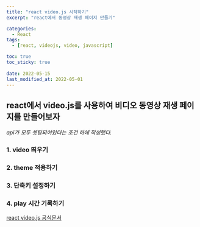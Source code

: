 ```yaml
---
title: "react video.js 시작하기"
excerpt: "react에서 동영상 재생 페이지 만들기"

categories:
  - React
tags:
  - [react, videojs, video, javascript]

toc: true
toc_sticky: true
 
date: 2022-05-15
last_modified_at: 2022-05-01
---
```


## react에서 video.js를 사용하여 비디오 동영상 재생 페이지를 만들어보자

*api가 모두 셋팅되어있다는 조건 하에 작성했다.*

### 1. video 띄우기
  

### 2. theme 적용하기
### 3. 단축키 설정하기
### 4. play 시간 기록하기

[react video.js 공식문서](https://videojs.com/guides/react/)